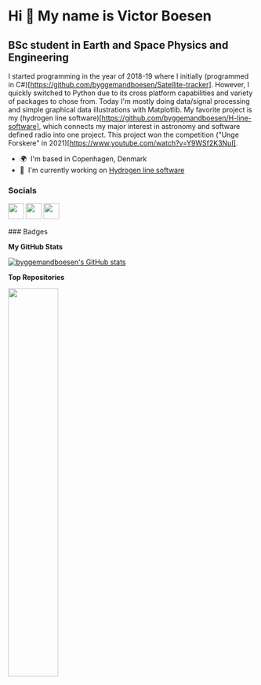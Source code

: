 Hi 👋 My name is Victor Boesen
==============================

BSc student in Earth and Space Physics and Engineering
------------------------------------------------------

I started programming in the year of 2018-19 where I initially (programmed in C#)[https://github.com/byggemandboesen/Satellite-tracker]. However, I quickly switched to Python due to its cross platform capabilities and variety of packages to chose from. Today I'm mostly doing data/signal processing and simple graphical data illustrations with Matplotlib. My favorite project is my (hydrogen line software)[https://github.com/byggemandboesen/H-line-software], which connects my major interest in astronomy and software defined radio into one project. This project won the competition ("Unge Forskere" in 2021)[https://www.youtube.com/watch?v=Y9WSf2K3NuI].

*   🌍  I'm based in Copenhagen, Denmark
*   🚀  I'm currently working on [Hydrogen line software](http://github.com/byggemandboesen/H-line-software)

 ### Socials

<p align="left"> <a href="https://www.github.com/byggemandboesen" target="_blank" rel="noreferrer"><img src="https://raw.githubusercontent.com/danielcranney/readme-generator/main/public/icons/socials/github.svg" width="32" height="32" /></a> <a href="https://www.linkedin.com/in/victor-boesen-gandloese" target="_blank" rel="noreferrer"><img src="https://raw.githubusercontent.com/danielcranney/readme-generator/main/public/icons/socials/linkedin.svg" width="32" height="32" /></a> <a href="https://www.twitter.com/victor_boesen" target="_blank" rel="noreferrer"><img src="https://raw.githubusercontent.com/danielcranney/readme-generator/main/public/icons/socials/twitter.svg" width="32" height="32" /></a></p>
### Badges

<b>My GitHub Stats</b>

<a href="http://www.github.com/byggemandboesen"><img src="https://github-readme-stats.vercel.app/api?username=byggemandboesen&show_icons=true&hide=issues,&count_private=true&title_color=0891b2&text_color=ffffff&icon_color=0891b2&bg_color=1c1917&hide_border=true&show_icons=true" alt="byggemandboesen's GitHub stats" /></a>

<b>Top Repositories</b>

<div width="100%" align="center"><a href="https://github.com/byggemandboesen/H-line-software" align="left"><img align="left" width="45%" src="https://github-readme-stats.vercel.app/api/pin/?username=byggemandboesen&repo=H-line-software&title_color=0891b2&text_color=ffffff&icon_color=0891b2&bg_color=1c1917&hide_border=true&locale=en" /></a></div><br /><br /><br /><br /><br /><br /><br />
